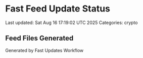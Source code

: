 # Fast Feed Update Status
Last updated: Sat Aug 16 17:19:02 UTC 2025
Categories: crypto

## Feed Files Generated

Generated by Fast Updates Workflow
